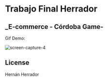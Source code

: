 # Trabajo Final Herrador

## _E-commerce - Córdoba Game-

Gif Demo:

![screen-capture-_4_](https://github.com/nanocba06/EntregaFinalHerrador/assets/86470362/c137e0a6-fba2-4478-be92-934f354a3d11)


## License

Hernán Herrador
